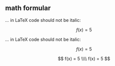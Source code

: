 ## math formular



*...* in LaTeX code should not be italic:

$$ f(x) = 5 \tag{1} $$

_..._ in LaTeX code should not be italic:

$$ f(x) = 5 \tag{2} $$

$$ f(x) = 5 \\\\
f(x) = 5  $$